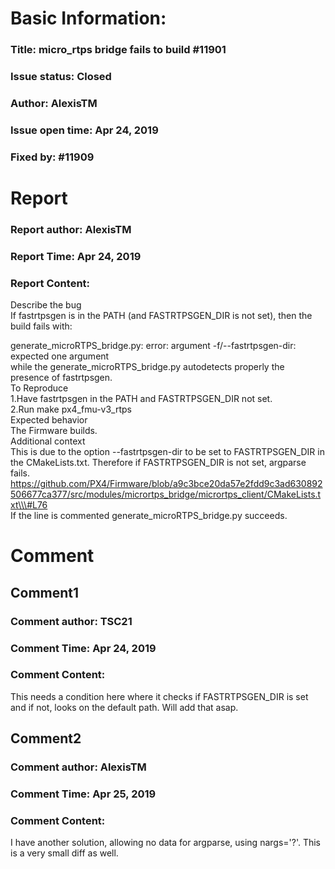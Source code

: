 # Basic Information:
### Title:  micro_rtps bridge fails to build #11901 
### Issue status: Closed
### Author: AlexisTM
### Issue open time: Apr 24, 2019
### Fixed by: #11909
# Report
### Report author: AlexisTM
### Report Time: Apr 24, 2019
### Report Content:   
Describe the bug  
If fastrtpsgen is in the PATH (and FASTRTPSGEN_DIR is not set), then the build fails with:  
    
generate_microRTPS_bridge.py: error: argument -f/--fastrtpsgen-dir: expected one argument    
while the generate_microRTPS_bridge.py autodetects properly the presence of fastrtpsgen.  
To Reproduce  
1.Have fastrtpsgen in the PATH and FASTRTPSGEN_DIR not set.  
2.Run make px4_fmu-v3_rtps  
Expected behavior  
The Firmware builds.  
Additional context  
This is due to the option --fastrtpsgen-dir to be set to FASTRTPSGEN_DIR in the CMakeLists.txt. Therefore if FASTRTPSGEN_DIR is not set, argparse fails.  
https://github.com/PX4/Firmware/blob/a9c3bce20da57e2fdd9c3ad630892506677ca377/src/modules/micrortps_bridge/micrortps_client/CMakeLists.txt\\\#L76  
If the line is commented generate_microRTPS_bridge.py succeeds.  

# Comment
## Comment1
### Comment author: TSC21
### Comment Time: Apr 24, 2019
### Comment Content:   
This needs a condition here where it checks if FASTRTPSGEN_DIR is set and if not, looks on the default path. Will add that asap.  

## Comment2
### Comment author: AlexisTM
### Comment Time: Apr 25, 2019
### Comment Content:   
I have another solution, allowing no data for argparse, using nargs='?'. This is a very small diff as well.  
